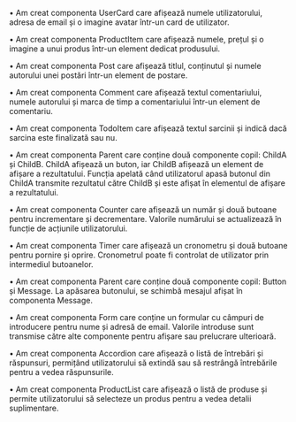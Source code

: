 •	Am creat componenta UserCard care afișează numele utilizatorului, adresa de email și o imagine avatar într-un card de utilizator.

•	Am creat componenta ProductItem care afișează numele, prețul și o imagine a unui produs într-un element dedicat produsului.

•	Am creat componenta Post care afișează titlul, conținutul și numele autorului unei postări într-un element de postare.

•	Am creat componenta Comment care afișează textul comentariului, numele autorului și marca de timp a comentariului într-un element de comentariu.

•	Am creat componenta TodoItem care afișează textul sarcinii și indică dacă sarcina este finalizată sau nu.

•	Am creat componenta Parent care conține două componente copil: ChildA și ChildB. ChildA afișează un buton, iar ChildB afișează un element de afișare a rezultatului. Funcția apelată când utilizatorul apasă butonul din ChildA transmite rezultatul către ChildB și este afișat în elementul de afișare a rezultatului.

•	Am creat componenta Counter care afișează un număr și două butoane pentru incrementare și decrementare. Valorile numărului se actualizează în funcție de acțiunile utilizatorului.

•	Am creat componenta Timer care afișează un cronometru și două butoane pentru pornire și oprire. Cronometrul poate fi controlat de utilizator prin intermediul butoanelor.

•	Am creat componenta Parent care conține două componente copil: Button și Message. La apăsarea butonului, se schimbă mesajul afișat în componenta Message.

•	Am creat componenta Form care conține un formular cu câmpuri de introducere pentru nume și adresă de email. Valorile introduse sunt transmise către alte componente pentru afișare sau prelucrare ulterioară.

•	Am creat componenta Accordion care afișează o listă de întrebări și răspunsuri, permițând utilizatorului să extindă sau să restrângă întrebările pentru a vedea răspunsurile.

•	Am creat componenta ProductList care afișează o listă de produse și permite utilizatorului să selecteze un produs pentru a vedea detalii suplimentare.
